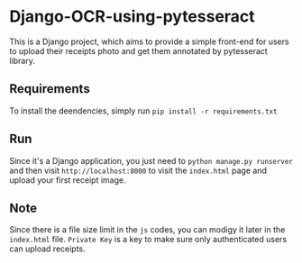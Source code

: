 # Django-OCR-using-pytesseract
This is a Django project, which aims to provide a simple front-end for users to upload their receipts photo and get them annotated by pytesseract library.

## Requirements
To install the deendencies, simply run `pip install -r requirements.txt`

## Run
Since it's a Django application, you just need to `python manage.py runserver` and then visit `http://localhost:8000` to visit the `index.html` page and upload your first receipt image.

## Note
Since there is a file size limit in the `js` codes, you can modigy it later in the `index.html` file.
`Private Key` is a key to make sure only authenticated users can upload receipts.

